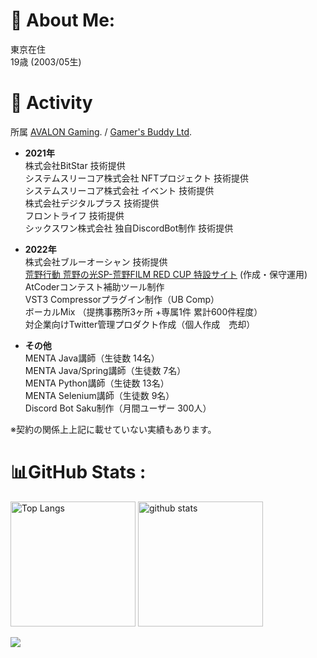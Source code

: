 <!-- ![](./profile-3d-contrib/profile-season.svg) -->

# 💫 About Me:

東京在住  
19歳 (2003/05生)

# 👏 Activity

所属 [AVALON Gaming](https://twitter.com/jpn_avalon). / [Gamer's Buddy Ltd](https://www.gamers-buddy.com).  

- **2021年**  
株式会社BitStar 技術提供  
システムスリーコア株式会社 NFTプロジェクト 技術提供  
システムスリーコア株式会社 イベント 技術提供  
株式会社デジタルプラス 技術提供  
フロントライフ 技術提供  
シックスワン株式会社 独自DiscordBot制作 技術提供  

- **2022年**  
株式会社ブルーオーシャン 技術提供  
[荒野行動 荒野の光SP-荒野FILM RED CUP 特設サイト](https://twitter.com/GAME_KNIVES_OUT/status/1545245788212563968?s=20&t=oh_Bso226xUOikVWpuLvQw) (作成・保守運用)  
AtCoderコンテスト補助ツール制作  
VST3 Compressorプラグイン制作（UB Comp）  
ボーカルMix （提携事務所3ヶ所 +専属1件 累計600件程度）  
対企業向けTwitter管理プロダクト作成（個人作成　売却）  

- **その他**  
MENTA Java講師（生徒数 14名）  
MENTA Java/Spring講師（生徒数 7名）  
MENTA Python講師（生徒数 13名）  
MENTA Selenium講師（生徒数 9名）  
Discord Bot Saku制作（月間ユーザー 300人）  

※契約の関係上上記に載せていない実績もあります。  

# 📊GitHub Stats :
<p align="left"> 
  <img alt="Top Langs" height="200px" src="https://github-readme-stats.vercel.app/api/top-langs/?username=xrozl&layout=compact&show_icons=true&theme=onedark&langs_count=10" />
  <img alt="github stats" height="200px" src="https://github-readme-stats.vercel.app/api?username=xrozl&theme=onedark&show_icons=ture" />
</p>

![](https://github-profile-trophy.vercel.app/?username=xrozl&theme=onedark&column=8)
